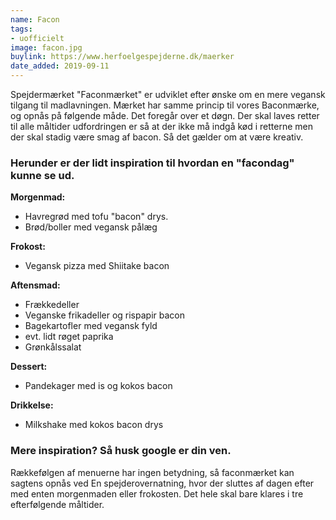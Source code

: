 ```yaml
---
name: Facon
tags:
- uofficielt
image: facon.jpg
buylink: https://www.herfoelgespejderne.dk/maerker
date_added: 2019-09-11
---
```

Spejdermærket "Faconmærket" er udviklet efter ønske om en mere vegansk tilgang til madlavningen.
Mærket har samme princip til vores Baconmærke, og opnås på følgende måde.
Det foregår over et døgn.
Der skal laves retter til alle måltider udfordringen er så at der ikke må indgå kød i retterne men der skal stadig være smag af bacon.
Så det gælder om at være kreativ.

### Herunder er der lidt inspiration til hvordan en "facondag" kunne se ud.

**Morgenmad:**
- Havregrød med tofu "bacon" drys.
- Brød/boller med vegansk pålæg

**Frokost:**
- Vegansk pizza med Shiitake bacon

**Aftensmad:**
- Frækkedeller
- Veganske frikadeller og rispapir bacon
- Bagekartofler med vegansk fyld
- evt. lidt røget paprika
- Grønkålssalat

**Dessert:**
- Pandekager med is og kokos bacon

**Drikkelse:**
- Milkshake med kokos bacon drys

### Mere inspiration? Så husk google er din ven.
Rækkefølgen af menuerne har ingen betydning, så faconmærket kan sagtens opnås ved
En spejderovernatning, hvor der sluttes af dagen efter med enten morgenmaden eller frokosten.
Det hele skal bare klares i tre efterfølgende måltider.